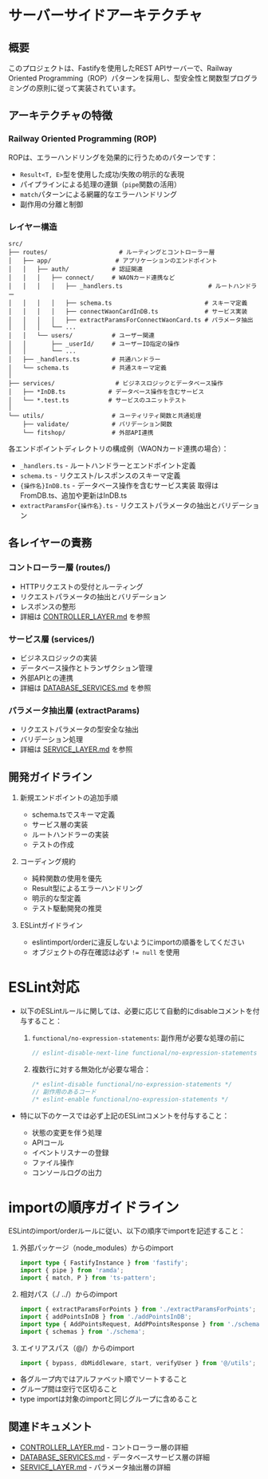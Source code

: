 # サーバーサイドアーキテクチャ

## 概要

このプロジェクトは、Fastifyを使用したREST APIサーバーで、Railway Oriented Programming（ROP）パターンを採用し、型安全性と関数型プログラミングの原則に従って実装されています。

## アーキテクチャの特徴

### Railway Oriented Programming (ROP)

ROPは、エラーハンドリングを効果的に行うためのパターンです：

- `Result<T, E>`型を使用した成功/失敗の明示的な表現
- パイプラインによる処理の連鎖（`pipe`関数の活用）
- `match`パターンによる網羅的なエラーハンドリング
- 副作用の分離と制御

### レイヤー構造

```
src/
├── routes/                    # ルーティングとコントローラー層
│   ├── app/                  # アプリケーションのエンドポイント
│   │   ├── auth/            # 認証関連
│   │   │   ├── connect/     # WAONカード連携など
│   │   │   │   ├── _handlers.ts                        # ルートハンドラー
│   │   │   │   ├── schema.ts                          # スキーマ定義
│   │   │   │   ├── connectWaonCardInDB.ts             # サービス実装
│   │   │   │   ├── extractParamsForConnectWaonCard.ts # パラメータ抽出
│   │   │   └── ...
│   │   └── users/           # ユーザー関連
│   │       ├── _userId/     # ユーザーID指定の操作
│   │       └── ...
│   ├── _handlers.ts         # 共通ハンドラー
│   └── schema.ts            # 共通スキーマ定義
│
├── services/                 # ビジネスロジックとデータベース操作
│   ├── *InDB.ts            # データベース操作を含むサービス
│   └── *.test.ts           # サービスのユニットテスト
│
└── utils/                   # ユーティリティ関数と共通処理
    ├── validate/            # バリデーション関数
    └── fitshop/             # 外部API連携
```

各エンドポイントディレクトリの構成例（WAONカード連携の場合）：

- `_handlers.ts` - ルートハンドラーとエンドポイント定義
- `schema.ts` - リクエスト/レスポンスのスキーマ定義
- `{操作名}InDB.ts` - データベース操作を含むサービス実装 取得はFromDB.ts、追加や更新はInDB.ts
- `extractParamsFor{操作名}.ts` - リクエストパラメータの抽出とバリデーション

## 各レイヤーの責務

### コントローラー層 (routes/)

- HTTPリクエストの受付とルーティング
- リクエストパラメータの抽出とバリデーション
- レスポンスの整形
- 詳細は [CONTROLLER_LAYER.md](./CONTROLLER_LAYER.md) を参照

### サービス層 (services/)

- ビジネスロジックの実装
- データベース操作とトランザクション管理
- 外部APIとの連携
- 詳細は [DATABASE_SERVICES.md](./DATABASE_SERVICES.md) を参照

### パラメータ抽出層 (extractParams)

- リクエストパラメータの型安全な抽出
- バリデーション処理
- 詳細は [SERVICE_LAYER.md](./SERVICE_LAYER.md) を参照

## 開発ガイドライン

1. 新規エンドポイントの追加手順

   - schema.tsでスキーマ定義
   - サービス層の実装
   - ルートハンドラーの実装
   - テストの作成

2. コーディング規約

   - 純粋関数の使用を優先
   - Result型によるエラーハンドリング
   - 明示的な型定義
   - テスト駆動開発の推奨

3. ESLintガイドライン
   - eslintimport/orderに違反しないようにimportの順番をしてください
   - オブジェクトの存在確認は必ず `!= null` を使用

# ESLint対応
- 以下のESLintルールに関しては、必要に応じて自動的にdisableコメントを付与すること：
  1. `functional/no-expression-statements`: 副作用が必要な処理の前に
     ```typescript
     // eslint-disable-next-line functional/no-expression-statements
     ```
  2. 複数行に対する無効化が必要な場合：
     ```typescript
     /* eslint-disable functional/no-expression-statements */
     // 副作用のあるコード
     /* eslint-enable functional/no-expression-statements */
     ```

- 特に以下のケースでは必ず上記のESLintコメントを付与すること：
  - 状態の変更を伴う処理
  - APIコール
  - イベントリスナーの登録
  - ファイル操作
  - コンソールログの出力

# importの順序ガイドライン

ESLintのimport/orderルールに従い、以下の順序でimportを記述すること：

1. 外部パッケージ（node_modules）からのimport
   ```typescript
   import type { FastifyInstance } from 'fastify';
   import { pipe } from 'ramda';
   import { match, P } from 'ts-pattern';
   ```

2. 相対パス（./ ../）からのimport
   ```typescript
   import { extractParamsForPoints } from './extractParamsForPoints';
   import { addPointsInDB } from './addPointsInDB';
   import type { AddPointsRequest, AddPPointsResponse } from './schema';
   import { schemas } from './schema';
   ```

3. エイリアスパス（@/）からのimport
   ```typescript
   import { bypass, dbMiddleware, start, verifyUser } from '@/utils';
   ```

- 各グループ内ではアルファベット順でソートすること
- グループ間は空行で区切ること
- type importは対象のimportと同じグループに含めること

## 関連ドキュメント

- [CONTROLLER_LAYER.md](./CONTROLLER_LAYER.md) - コントローラー層の詳細
- [DATABASE_SERVICES.md](./DATABASE_SERVICES.md) - データベースサービス層の詳細
- [SERVICE_LAYER.md](./SERVICE_LAYER.md) - パラメータ抽出層の詳細
